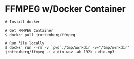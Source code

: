 # FFMPEG w/Docker Container

```
# Install docker

# Get FFMPEG Container
$ docker pull jrottenberg/ffmpeg

# Run file locally
$ docker run --rm -v `pwd`:/tmp/workdir -w="/tmp/workdir" jrottenberg/ffmpeg -i audio.wav -ab 192k audio.mp3
```
